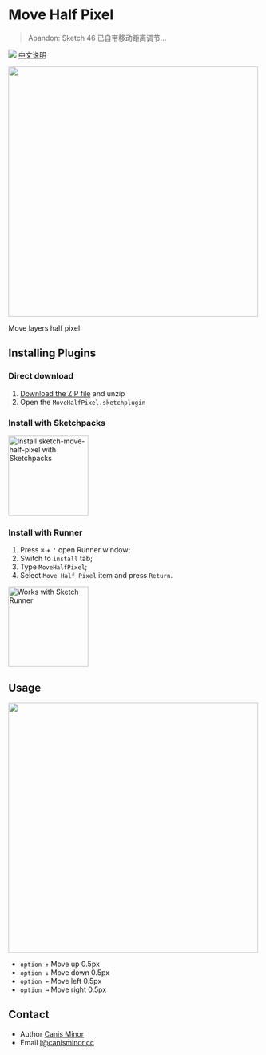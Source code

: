 # Move Half Pixel

> Abandon: Sketch 46 已自带移动距离调节...

![](https://badges.sketchpacks.com/plugins/cm.sketch.movehalfpixel/version.svg) [中文说明](README_zh.md)

<img src="https://o4j4l4n7h.qnssl.com/2017-08-04-cover_move-1.png" width="500">

Move layers half pixel

## Installing Plugins

### Direct download

1. [Download the ZIP file](https://github.com/canisminor1990/sketch-move-half-pixel/archive/master.zip) and unzip
2. Open the `MoveHalfPixel.sketchplugin`

### Install with Sketchpacks

<a href="https://sketchpacks.com/canisminor1990/sketch-move-half-pixel/install"><img src="https://sketchpacks-com.s3.amazonaws.com/assets/badges/sketchpacks-badge-install.png" alt="Install sketch-move-half-pixel with Sketchpacks" width="160"></a>

### Install with Runner

1. Press `⌘` + `'` open Runner window;
2. Switch to `install` tab;
3. Type `MoveHalfPixel`;
4. Select `Move Half Pixel` item and press `Return`.

<a href="http://bit.ly/SketchRunnerWebsite"><img src="http://bit.ly/RunnerBadgeBlue" alt="Works with Sketch Runner" width="160"></a>

## Usage

<img src="https://o4j4l4n7h.qnssl.com/2017-05-23-2017-05-23-10_29_11.gif" width="500">

* `option ↑` Move up 0.5px
* `option ↓` Move down 0.5px
* `option ←` Move left 0.5px
* `option →` Move right 0.5px

## Contact

* Author [Canis Minor](https://github.com/canisminor1990)
* Email <i@canisminor.cc>
